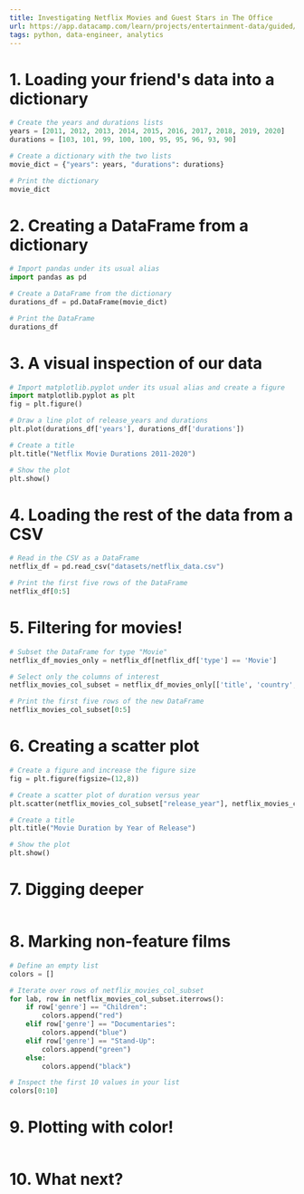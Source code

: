 ```yaml
---
title: Investigating Netflix Movies and Guest Stars in The Office
url: https://app.datacamp.com/learn/projects/entertainment-data/guided/Python
tags: python, data-engineer, analytics
---
```


# 1. Loading your friend's data into a dictionary
```python
# Create the years and durations lists
years = [2011, 2012, 2013, 2014, 2015, 2016, 2017, 2018, 2019, 2020]
durations = [103, 101, 99, 100, 100, 95, 95, 96, 93, 90]

# Create a dictionary with the two lists
movie_dict = {"years": years, "durations": durations}

# Print the dictionary
movie_dict
```


# 2. Creating a DataFrame from a dictionary
```python
# Import pandas under its usual alias
import pandas as pd

# Create a DataFrame from the dictionary
durations_df = pd.DataFrame(movie_dict)

# Print the DataFrame
durations_df
```


# 3. A visual inspection of our data
```python
# Import matplotlib.pyplot under its usual alias and create a figure
import matplotlib.pyplot as plt
fig = plt.figure()

# Draw a line plot of release_years and durations
plt.plot(durations_df['years'], durations_df['durations'])

# Create a title
plt.title("Netflix Movie Durations 2011-2020")

# Show the plot
plt.show()
```



# 4. Loading the rest of the data from a CSV
```python
# Read in the CSV as a DataFrame
netflix_df = pd.read_csv("datasets/netflix_data.csv")

# Print the first five rows of the DataFrame
netflix_df[0:5]
```



# 5. Filtering for movies!
```python
# Subset the DataFrame for type "Movie"
netflix_df_movies_only = netflix_df[netflix_df['type'] == 'Movie']

# Select only the columns of interest
netflix_movies_col_subset = netflix_df_movies_only[['title', 'country', 'genre', 'release_year', 'duration']]

# Print the first five rows of the new DataFrame
netflix_movies_col_subset[0:5]
```



# 6. Creating a scatter plot
```python
# Create a figure and increase the figure size
fig = plt.figure(figsize=(12,8))

# Create a scatter plot of duration versus year
plt.scatter(netflix_movies_col_subset["release_year"], netflix_movies_col_subset["duration"])

# Create a title
plt.title("Movie Duration by Year of Release")

# Show the plot
plt.show()
```



# 7. Digging deeper
```python

```



# 8. Marking non-feature films
```python
# Define an empty list
colors = []

# Iterate over rows of netflix_movies_col_subset
for lab, row in netflix_movies_col_subset.iterrows():
    if row['genre'] == "Children":
        colors.append("red")
    elif row['genre'] == "Documentaries":
        colors.append("blue")
    elif row['genre'] == "Stand-Up":
        colors.append("green")
    else:
        colors.append("black")

# Inspect the first 10 values in your list      
colors[0:10]
```



# 9. Plotting with color!
```python

```



# 10. What next?
```python

```


